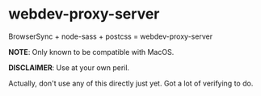 # webdev-proxy-server
BrowserSync + node-sass + postcss = webdev-proxy-server

__NOTE__: Only known to be compatible with MacOS.

__DISCLAIMER__: Use at your own peril.

Actually, don't use any of this directly just yet. Got a lot of verifying to do.
